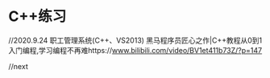 # C++练习

//2020.9.24   职工管理系统(C++、VS2013)
黑马程序员匠心之作|C++教程从0到1入门编程,学习编程不再难https://www.bilibili.com/video/BV1et411b73Z/?p=147

//next

